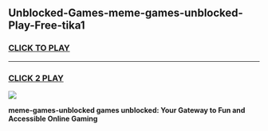 
## Unblocked-Games-meme-games-unblocked-Play-Free-tika1
<h3>
<a href="https://premium76.site?title=meme-games-unblocked&ref=23A">CLICK TO PLAY</a></h3>
<hr>

<h3>
<a href="https://premium76.site?title=meme-games-unblocked&ref=23A">CLICK 2 PLAY</a>
  
</h3>

<a href="https://premium76.site?title=meme-games-unblocked&ref=23A"><img src="https://clearcache.store/games.png"></a>


**meme-games-unblocked games unblocked: Your Gateway to Fun and Accessible Online Gaming**
